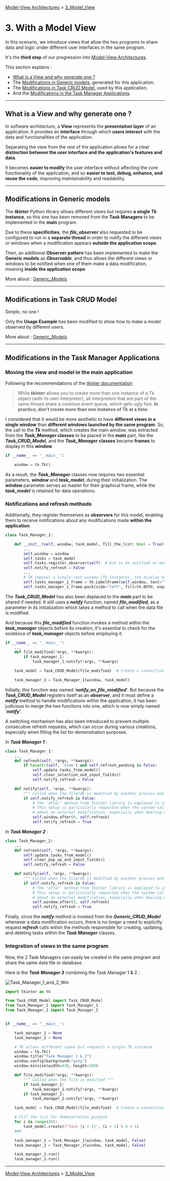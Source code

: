[Model-View Architectures](../README.md) > [3_Model_View](../3_Model_View/Model_View.md)

# 3. With a Model View

In this scenario, we introduce views that allow the two programs to share data and logic under different user 
interfaces in the same program.

It's the **third step** of our progression into [Model-View Architectures](../README.md).

This section explains :

* [What is a View and why generate one ?](#what-is-a-view-and-why-generate-one-)
* The [Modifications in Generic models](#modifications-in-generic-models), generated for this application.
* The [Modifications in Task CRUD Model](#modifications-in-task-crud-model), used by this application.
* And the [Modifications in the Task Manager Applications](#modifications-in-the-task-manager-applications).  
 
---

## What is a View and why generate one ?

In software architecture, a **View** represents the **presentation layer** of an application. 
It provides an **interface** through which **users interact** with the data and functionalities of the application.

Separating the view from the rest of the application allows for a clear **distinction between the user interface and 
the application's features and data**.

It becomes **easier to modify** the user interface without affecting the core functionality of the application, 
and so **easier to test, debug, enhance, and reuse the code**, improving maintainability and readability.

---

## Modifications in Generic models

The ***tkinter*** Python library allows different views but requires **a single *Tk* instance**, so this one has been 
removed from the **Task Managers** to be implemented in the **main** program.
    
Due to these **specificities**, the ***file_observer*** also requested to be configured to run in a **separate thread** 
in order to notify the different views or windows when a modification appears **outside the application scope**. 

Then, an additional **Observer pattern** has been implemented to make the **Generic models** as ***Observable***, and 
thus allows the different views or windows to be notified when one of them make a data modification, meaning
**inside the application scope**. 

More about : [Generic_Models](../3_Model_View/Generic_Models/Generic_Models.md#update-to-share-models-between-views)

---

## Modifications in Task CRUD Model

Simple, no one !

Only the **Usage Example** has been modified to show how to make a model observed by different users.

More about : [Generic_Models](../3_Model_View/Generic_Models/Generic_Models.md#update-to-share-models-between-views)

---

## Modifications in the Task Manager Applications

### Moving the view and model in the main application

Following the recommendations of the [tkinter documentation](https://docs.python.org/3/library/tkinter.html)

> While ***tkinter*** allows you to create more than one instance of a Tk object (with its own interpreter), 
> all interpreters that are part of the same thread share a common event queue, which gets ugly fast. 
> **In practice, don’t create more than one instance of Tk at a time**.

I considered that it would be more aesthetic to have **different views in a single window** than 
**different windows launched by the same program**. So, the call to the ***Tk*** method, which creates the main window, 
was extracted from the ***Task_Manager* classes** to be placed in the ***main*** part, like the ***Task_CRUD_Model***, 
and the ***Task_Manager* classes** became **frames** to display in this **window**.

```python
if __name__ == "__main__":

    window = tk.Tk()
```

As a result, the ***Task_Manager*** classes now requires two essential parameters, ***window*** and ***task_model***, 
during their initialization. The ***window*** parameter serves as master for their graphical frame, while the 
***task_model*** is retained for data operations. 

### Notifications and refresh methods

Additionally, they register themselves as **observers** for this model, enabling them to receive notifications 
about any modifications made **within the application**. 

```python
class Task_Manager_1:

    def __init__(self, window, task_model, fill_the_list: bool = True):
        ...
        self.window = window
        self.tasks = task_model
        self.tasks.register_observer(self)  # Ask to be notified on modification
        self.notify_refresh = False
        ...
        # TK imposes a single root window (Tk instance), the display has thus been modified to appear in a frame
        self.tasks_manager_1_frame = tk.LabelFrame(self.window, text="Task Manager 1", labelanchor='nw')
        self.tasks_manager_1_frame.pack(side="left", fill=tk.BOTH, expand=True)
```

The ***Task_CRUD_Model*** has also been deplaced to the ***main*** part to be shared if needed.
It still uses a ***notify*** function, named ***file_modified***, as a parameter in its initialization which takes
a method to call when the data file is modified.

And because this ***file_modified*** function invokes a method within the ***task_manager*** objects before its creation, 
it's essential to check for the existence of ***task_manager*** objects before employing it.

```python
if __name__ == "__main__":
    ...
    def file_modified(*args, **kwargs):
        if task_manager_1:
            task_manager_1.notify(*args, **kwargs)

    task_model = Task_CRUD_Model(file_modified)  # Create a connection to the Model

    task_manager_1 = Task_Manager_1(window, task_model)
```

Initially, this function was named '***notify_on_file_modified***'. But because the ***Task_CRUD_Model*** registers 
itself as an **observer**, and it must define a ***notify*** method to handle modifications within the application, 
it has been judicious to merge the two functions into one, which is now simply named '***notify***'.

A switching mechanism has also been introduced to prevent multiple consecutive refresh requests, which can occur during 
various creations, especially when filling the list for demonstration purposes.

In ***Task Manager 1*** :
```python
class Task_Manager_1:
    ...
    def refresh(self, *args, **kwargs):
        if hasattr(self, 'tree') and self.refresh_pending is False:
            self.update_tasks_from_model()
            self.clear_selection_and_input_fields()
            self.notify_refresh = False

    def notify(self, *args, **kwargs):
        """ Called when the file/db is modified by another process and when the data is modified by another view """
        if self.notify_refresh is False:
            # The 'after' method from Tkinter library is employed to initiate the refresh within the main thread.
            # This setup is particularly requested when the system called this method to notify the application
            # about an external modification, especially when dealing with SQLITE3 files.
            self.window.after(0, self.refresh)
            self.notify_refresh = True
```

In ***Task Manager 2*** :
```python
class Task_Manager_2:
    ...
    def refresh(self, *args, **kwargs):
        self.update_tasks_from_model()
        self.clear_pop_up_and_input_fields()
        self.notify_refresh = False

    def notify(self, *args, **kwargs):
        """ Called when the file/db is modified by another process and when the data is modified by another view """
        if self.notify_refresh is False:
            # The 'after' method from Tkinter library is employed to initiate the refresh within the main thread.
            # This setup is particularly requested when the system called this method to notify the application
            # about an external modification, especially when dealing with SQLITE3 files.
            self.window.after(0, self.refresh)
            self.notify_refresh = True
```

Finally, since the ***notify*** method is invoked from the ***Generic_CRUD_Model*** whenever a data modification occurs, 
there is no longer a need to explicitly request ***refresh*** calls within the methods responsible for creating, 
updating, and deleting tasks within the ***Task Manager*** classes.

### Integration of views in the same program

Now, the 2 Task Managers can easily be created in the same program and share the same data file or database.

Here is the ***Task Manager 3*** combining the Task Manager 1 & 2 :

![Task_Manager_1_and_2_Win](../3_Model_View/images/Task_Manager_1_and_2_Win.png)

````python
import tkinter as tk

from Task_CRUD_Model import Task_CRUD_Model
from Task_Manager_1 import Task_Manager_1
from Task_Manager_2 import Task_Manager_2


if __name__ == "__main__":

    task_manager_1 = None
    task_manager_2 = None

    # TK allows different views but requests a single Tk instance
    window = tk.Tk()
    window.title("Task Manager 1 & 2")
    window.config(background="grey")
    window.minsize(width=430, height=280)

    def file_modified(*args, **kwargs):
        """ Called when the file is modified """
        if task_manager_1:
            task_manager_1.notify(*args, **kwargs)
        if task_manager_2:
            task_manager_2.notify(*args, **kwargs)

    task_model = Task_CRUD_Model(file_modified)  # Create a connection to the Model

    # Fill the list for demonstration purpose
    for i in range(20):
        task_model.create(f"Task {i + 1}", (i + 2) % 4 + 1)
    ###

    task_manager_1 = Task_Manager_1(window, task_model, False)
    task_manager_2 = Task_Manager_2(window, task_model, False)

    task_manager_2.run()
    task_manager_1.run()
````

---
[Model-View Architectures](../README.md) > [3_Model_View](../3_Model_View/Model_View.md)